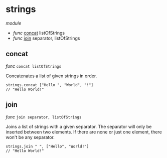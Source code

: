# strings

_module_ 

- _func_ [concat](#concat) listOfStrings
- _func_ [join](#join) separator, listOfStrings

## concat

_func_ `concat listOfStrings`

Concatenates a list of given strings in order.

```
strings.concat ["Hello ", "World", "!"]
// "Hello World!"
```
## join

_func_ `join separator, listOfStrings`

Joins a list of strings with a given separator.
The separator will only be inserted between two elements.
If there are none or just one element, there won't be any separator.

```
strings.join " ", ["Hello", "World!"]
// "Hello World!"
```